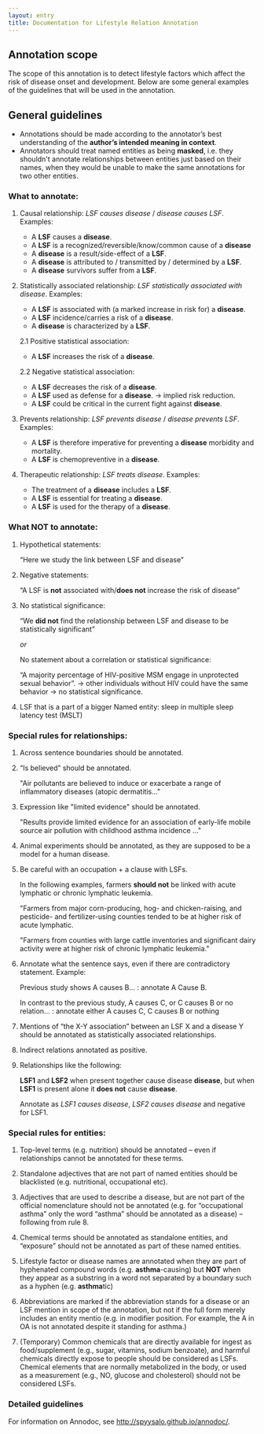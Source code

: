 ```yaml
---
layout: entry
title: Documentation for Lifestyle Relation Annotation
---
```


## Annotation scope

The scope of this annotation is to detect lifestyle factors which affect the risk of disease onset and development. Below are some general examples of the guidelines that will be used in the annotation.

## General guidelines

* Annotations should be made according to the annotator’s best understanding of the __author’s intended meaning in context__. 
* Annotators should treat named entities as being __masked__, i.e. they shouldn't annotate relationships between entities just based on their names, when they would be unable to make the same annotations for two other entities.

### What to annotate:

1. Causal relationship: _LSF causes disease_ / _disease causes LSF_.
Examples:
    * A __LSF__ causes a __disease__.
    * A __LSF__ is a recognized/reversible/know/common cause of a __disease__ 
    * A __disease__ is a result/side-effect of a __LSF__.
    * A __disease__ is attributed to / transmitted by / determined by a __LSF__.
    * A __disease__ survivors suffer from a __LSF__.


2. Statistically associated relationship: _LSF statistically associated with disease_. 
Examples:
    * A __LSF__ is associated with (a marked increase in risk for) a __disease__.
    * A __LSF__ incidence/carries a risk of a __disease__.
    * A __disease__ is characterized by a __LSF__.

    2.1 Positive statistical association:
      * A __LSF__ increases the risk of a __disease__.

    2.2 Negative statistical association:
      * A __LSF__ decreases the risk of a __disease__.
      * A __LSF__ used as defense for a __disease__. → implied risk reduction.
      * A __LSF__ could be critical in the current fight against __disease__.

3. Prevents relationship: _LSF prevents disease_ / _disease prevents LSF_.
Examples:
    * A __LSF__ is therefore imperative for preventing a __disease__ morbidity and mortality.
    * A __LSF__ is chemopreventive in a __disease__.

4. Therapeutic relationship: _LSF treats disease_.
Examples:
    * The treatment of a __disease__ includes a __LSF__.
    * A __LSF__ is essential for treating a __disease__.
    * A __LSF__ is used for the therapy of a __disease__.

### What **NOT** to annotate:
1. Hypothetical statements: 

    “Here we study the link between LSF and disease”
2. Negative statements: 

    “A LSF is **not** associated with/**does not** increase the risk of disease”
<!-- 3. LSF is used for the **therapy** of disease. -->
3. No statistical significance: 

    “We **did not** find the relationship between LSF and disease to be statistically significant”

    _or_

    No statement about a correlation or statistical significance:
    
    “A majority percentage of HIV-positive MSM engage in unprotected sexual behavior”. → other individuals without HIV could have the same behavior → no statistical significance.

4. LSF that is a part of a bigger Named entity: sleep in multiple sleep latency test (MSLT)

### Special rules for relationships:
1. Across sentence boundaries should be annotated.
2. “Is believed” should be annotated.

    "Air pollutants are believed to induce or exacerbate a range of inflammatory diseases (atopic dermatitis..."
3. Expression like "limited evidence" should be annotated.

    "Results provide limited evidence for an association of early-life mobile source air pollution with childhood asthma incidence ..."
4. Animal experiments should be annotated, as they are supposed to be a model for a human disease.

5. Be careful with an occupation + a clause with LSFs. 

    In the following examples, farmers __should not__ be linked with acute lymphatic or chronic lymphatic leukemia. 

    "Farmers from major corn-producing, hog- and chicken-raising, and pesticide- and fertilizer-using counties tended to be at higher risk of acute lymphatic.

    "Farmers from counties with large cattle inventories and significant dairy activity were at higher risk of chronic lymphatic leukemia."

6. Annotate what the sentence says, even if there are contradictory statement. Example:
    
    Previous study shows A causes B… : annotate A Cause B.

    In contrast to the previous study, A causes C, or C causes B or no relation… : annotate either A causes C, C causes B or nothing

7. Mentions of “the X-Y association” between an LSF X and a disease Y should be annotated as statistically associated relationships.

1. Indirect relations annotated as positive.

2. Relationships like the following: 

    __LSF1__ and __LSF2__ when present together cause disease __disease__, but when __LSF1__ is present alone it **does not** cause __disease__.
    
    Annotate as _LSF1 causes disease_, _LSF2 causes disease_  and negative for LSF1.

### Special rules for entities:
1. Top-level terms (e.g. nutrition) should be annotated – even if relationships cannot be annotated for these terms.

8. Standalone adjectives that are not part of named entities should be blacklisted (e.g. nutritional, occupational etc).

9. Adjectives that are used to describe a disease, but are not part of the official nomenclature should not be annotated (e.g. for “occupational asthma” only the word “asthma” should be annotated as a disease) – following from rule 8.

10. Chemical terms should be annotated as standalone entities, and “exposure” should not be annotated as part of these named entities.

11. Lifestyle factor or disease names are annotated when they are part of hyphenated compound words (e.g. **asthma**-causing) but **NOT** when they appear as a substring in a word not separated by a boundary such as a hyphen (e.g. **asthma**tic)

12.	Abbreviations are marked if the abbreviation stands for a disease or an LSF mention in scope of the annotation, but not if the full form merely includes an entity mentio (e.g. in modifier position. For example, the A in OA is not annotated despite it standing for asthma.)

13. (Temporary) Common chemicals that are directly available for ingest as food/supplement (e.g., sugar, vitamins, sodium benzoate), and harmful chemicals directly expose to people should be considered as LSFs. Chemical elements that are normally metabolized in the body, or used as a measurement (e.g., NO, glucose and cholesterol) should not be considered LSFs.



### Detailed guidelines

For information on Annodoc, see <http://spyysalo.github.io/annodoc/>.
